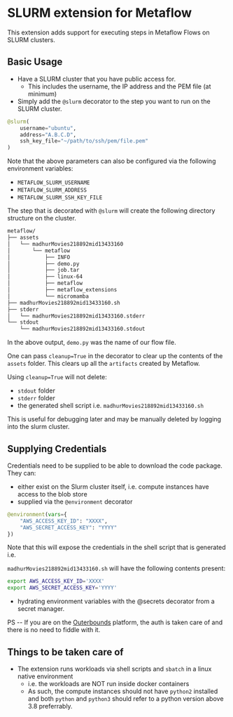 # SLURM extension for Metaflow

This extension adds support for executing steps in Metaflow Flows on SLURM clusters.

## Basic Usage

- Have a SLURM cluster that you have public access for.
    - This includes the username, the IP address and the PEM file (at minimum)
- Simply add the `@slurm` decorator to the step you want to run on the SLURM cluster.

```py
@slurm(
    username="ubuntu",
    address="A.B.C.D",
    ssh_key_file="~/path/to/ssh/pem/file.pem"
)
```

Note that the above parameters can also be configured via the following environment variables:
- `METAFLOW_SLURM_USERNAME`
- `METAFLOW_SLURM_ADDRESS`
- `METAFLOW_SLURM_SSH_KEY_FILE`

The step that is decorated with `@slurm` will create the following directory structure on the cluster.

```bash
metaflow/
├── assets
│   └── madhurMovies218892mid13433160
│       └── metaflow
│           ├── INFO
│           ├── demo.py
│           ├── job.tar
│           ├── linux-64
│           ├── metaflow
│           ├── metaflow_extensions
│           └── micromamba
├── madhurMovies218892mid13433160.sh
├── stderr
│   └── madhurMovies218892mid13433160.stderr
└── stdout
    └── madhurMovies218892mid13433160.stdout
```

In the above output, `demo.py` was the name of our flow file.

One can pass `cleanup=True` in the decorator to clear up the contents of the `assets` folder.
This clears up all the `artifacts` created by Metaflow.

Using `cleanup=True` will not delete:
- `stdout` folder
- `stderr` folder
- the generated shell script i.e. `madhurMovies218892mid13433160.sh`

This is useful for debugging later and may be manually deleted by logging into the slurm cluster.

## Supplying Credentials

Credentials need to be supplied to be able to download the code package. They can:

- either exist on the Slurm cluster itself, i.e. compute instances have access to the blob store
- supplied via the `@environment` decorator

```py
@environment(vars={
    "AWS_ACCESS_KEY_ID": "XXXX",
    "AWS_SECRET_ACCESS_KEY": "YYYY"
})
```

Note that this will expose the credentials in the shell script that is generated i.e.

`madhurMovies218892mid13433160.sh` will have the following contents present:

```bash
export AWS_ACCESS_KEY_ID='XXXX'
export AWS_SECRET_ACCESS_KEY='YYYY'
```

- hydrating environment variables with the @secrets decorator from a secret manager.

PS -- If you are on the [Outerbounds](https://outerbounds.com/) platform, the auth is taken care of and there is no need to fiddle with it.

## Things to be taken care of

- The extension runs workloads via shell scripts and `sbatch` in a linux native environment
    - i.e. the workloads are NOT run inside docker containers
    - As such, the compute instances should not have `python2` installed and both `python` and `python3` should refer to a python version above 3.8 preferrably.
